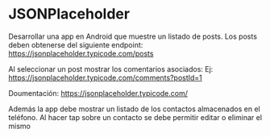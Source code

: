 # JSONPlaceholder

Desarrollar una app en Android que muestre un listado de posts.
Los posts deben obtenerse del siguiente endpoint: https://jsonplaceholder.typicode.com/posts

Al seleccionar un post mostrar los comentarios asociados: Ej: https://jsonplaceholder.typicode.com/comments?postId=1

Doumentación: https://jsonplaceholder.typicode.com/

Además la app debe mostrar un listado de los contactos almacenados en el teléfono. Al hacer tap sobre un contacto se debe permitir editar o eliminar el mismo
